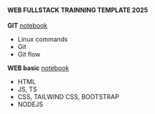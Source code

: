 #### **WEB FULLSTACK TRAINNING TEMPLATE 2025**

**GIT** [notebook](../git/docs.ipynb)  
- Linux commands
- Git  
- Git flow  

**WEB basic** [notebook](../web-basic/docs.ipynb)  
- HTML 
- JS, TS  
- CSS, TAILWIND CSS, BOOTSTRAP  
- NODEJS